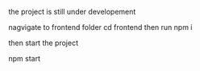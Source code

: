 the project is still under developement 

nagvigate to frontend folder
 cd frontend
 then run
 npm i

 then start the project

 npm start
